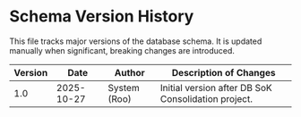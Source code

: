 # Schema Version History

This file tracks major versions of the database schema. It is updated manually when significant, breaking changes are introduced.

| Version | Date       | Author        | Description of Changes                               |
|---------|------------|---------------|------------------------------------------------------|
| 1.0     | 2025-10-27 | System (Roo)  | Initial version after DB SoK Consolidation project.  |